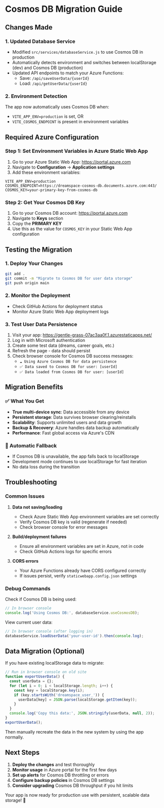 # Cosmos DB Migration Guide

## Changes Made

### 1. Updated Database Service
- Modified `src/services/databaseService.js` to use Cosmos DB in production
- Automatically detects environment and switches between localStorage (dev) and Cosmos DB (production)
- Updated API endpoints to match your Azure Functions:
  - Save: `/api/saveUserData/{userId}`
  - Load: `/api/getUserData/{userId}`

### 2. Environment Detection
The app now automatically uses Cosmos DB when:
- `VITE_APP_ENV=production` is set, OR
- `VITE_COSMOS_ENDPOINT` is present in environment variables

## Required Azure Configuration

### Step 1: Set Environment Variables in Azure Static Web App

1. Go to your Azure Static Web App: https://portal.azure.com
2. Navigate to **Configuration** → **Application settings**
3. Add these environment variables:

```
VITE_APP_ENV=production
COSMOS_ENDPOINT=https://dreamspace-cosmos-db.documents.azure.com:443/
COSMOS_KEY=your-primary-key-from-cosmos-db
```

### Step 2: Get Your Cosmos DB Key

1. Go to your Cosmos DB account: https://portal.azure.com
2. Navigate to **Keys** section
3. Copy the **PRIMARY KEY**
4. Use this as the value for `COSMOS_KEY` in your Static Web App configuration

## Testing the Migration

### 1. Deploy Your Changes
```bash
git add .
git commit -m "Migrate to Cosmos DB for user data storage"
git push origin main
```

### 2. Monitor the Deployment
- Check GitHub Actions for deployment status
- Monitor Azure Static Web App deployment logs

### 3. Test User Data Persistence
1. Visit your app: https://gentle-grass-07ac3aa0f.1.azurestaticapps.net/
2. Log in with Microsoft authentication
3. Create some test data (dreams, career goals, etc.)
4. Refresh the page - data should persist
5. Check browser console for Cosmos DB success messages:
   - `☁️ Using Azure Cosmos DB for data persistence`
   - `✅ Data saved to Cosmos DB for user: [userId]`
   - `✅ Data loaded from Cosmos DB for user: [userId]`

## Migration Benefits

### ✅ What You Get
- **True multi-device sync**: Data accessible from any device
- **Persistent storage**: Data survives browser clearing/reinstalls
- **Scalability**: Supports unlimited users and data growth
- **Backup & Recovery**: Azure handles data backup automatically
- **Performance**: Fast global access via Azure's CDN

### 🔄 Automatic Fallback
- If Cosmos DB is unavailable, the app falls back to localStorage
- Development mode continues to use localStorage for fast iteration
- No data loss during the transition

## Troubleshooting

### Common Issues

1. **Data not saving/loading**
   - Check Azure Static Web App environment variables are set correctly
   - Verify Cosmos DB key is valid (regenerate if needed)
   - Check browser console for error messages

2. **Build/deployment failures**
   - Ensure all environment variables are set in Azure, not in code
   - Check GitHub Actions logs for specific errors

3. **CORS errors**
   - Your Azure Functions already have CORS configured correctly
   - If issues persist, verify `staticwebapp.config.json` settings

### Debug Commands

Check if Cosmos DB is being used:
```javascript
// In browser console
console.log('Using Cosmos DB:', databaseService.useCosmosDB);
```

View current user data:
```javascript
// In browser console (after logging in)
databaseService.loadUserData('your-user-id').then(console.log);
```

## Data Migration (Optional)

If you have existing localStorage data to migrate:

```javascript
// Run in browser console on old site
function exportUserData() {
  const userData = {};
  for (let i = 0; i < localStorage.length; i++) {
    const key = localStorage.key(i);
    if (key.startsWith('dreamspace_user_')) {
      userData[key] = JSON.parse(localStorage.getItem(key));
    }
  }
  console.log('Copy this data:', JSON.stringify(userData, null, 2));
}
exportUserData();
```

Then manually recreate the data in the new system by using the app normally.

## Next Steps

1. **Deploy the changes** and test thoroughly
2. **Monitor usage** in Azure portal for the first few days
3. **Set up alerts** for Cosmos DB throttling or errors
4. **Configure backup policies** in Cosmos DB settings
5. **Consider upgrading** Cosmos DB throughput if you hit limits

Your app is now ready for production use with persistent, scalable data storage! 🚀
